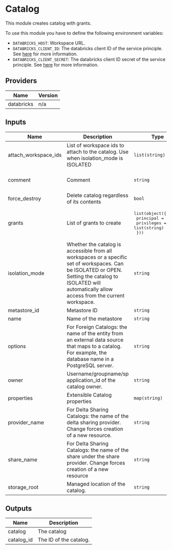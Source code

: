 # Catalog
This module creates catalog with grants.

To use this module you have to define the following environment variables:
- `DATABRICKS_HOST`: Workspace URL.
- `DATABRICKS_CLIENT_ID`: The databricks client ID of the service principle. See [here](https://docs.databricks.com/en/dev-tools/authentication-oauth.html) for more information.
- `DATABRICKS_CLIENT_SECRET`: The databricks client ID secret of the service principle. See [here](https://docs.databricks.com/en/dev-tools/authentication-oauth.html) for more information.

## Providers

| Name | Version |
|------|---------|
| databricks | n/a |

## Inputs

| Name | Description | Type | Default | Required |
|------|-------------|------|---------|:-----:|
| attach\_workspace\_ids | List of workspace ids to attach to the catalog. Use when isolation\_mode is ISOLATED | `list(string)` | `[]` | no |
| comment | Comment | `string` | `"This catalog is managed by terraform"` | no |
| force\_destroy | Delete catalog regardless of its contents | `bool` | `false` | no |
| grants | List of grants to create | <pre>list(object({<br>    principal  = string<br>    privileges = list(string)<br>  }))<br></pre> | `[]` | no |
| isolation\_mode | Whether the catalog is accessible from all workspaces or a specific set of workspaces. Can be ISOLATED or OPEN. Setting the catalog to ISOLATED will automatically allow access from the current workspace. | `string` | `"ISOLATED"` | no |
| metastore\_id | Metastore ID | `string` | n/a | yes |
| name | Name of the metastore | `string` | n/a | yes |
| options | For Foreign Catalogs: the name of the entity from an external data source that maps to a catalog. For example, the database name in a PostgreSQL server. | `string` | n/a | yes |
| owner | Username/groupname/sp application\_id of the catalog owner. | `string` | n/a | yes |
| properties | Extensible Catalog properties | `map(string)` | `{}` | no |
| provider\_name | For Delta Sharing Catalogs: the name of the delta sharing provider. Change forces creation of a new resource. | `string` | n/a | yes |
| share\_name | For Delta Sharing Catalogs: the name of the share under the share provider. Change forces creation of a new resource | `string` | n/a | yes |
| storage\_root | Managed location of the catalog. | `string` | n/a | yes |

## Outputs

| Name | Description |
|------|-------------|
| catalog | The catalog |
| catalog\_id | The ID of the catalog. |